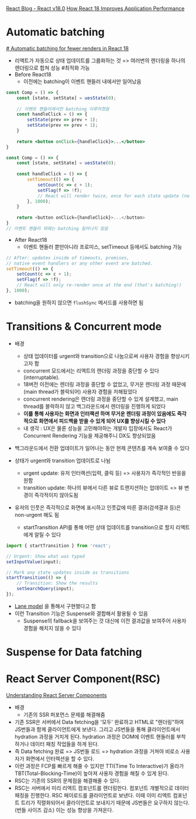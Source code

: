 [React Blog - React v18.0](https://react.dev/blog/2022/03/29/react-v18)
[How React 18 Improves Application Performance](https://vercel.com/blog/how-react-18-improves-application-performance)

# Automatic batching
[# Automatic batching for fewer renders in React 18](https://github.com/reactwg/react-18/discussions/21)
- 리액트가 자동으로 상태 업데이트를 그룹화하는 것 => 여러번의 렌더링을 하나의 렌더링으로 합쳐 성능 #최적화  가능
- Before React18
	- 이전에는 batching이 이벤트 핸들러 내에서만 일어났음
```jsx
const Comp = () => {
	const [state, setState] = uesState(0);
	
	// 이벤트 핸들러에서만 batching 이루어졌음
	const handleClick = () => {
		setState(prev => prev + 1);
		setState(prev => prev + 1);
	}
	
	return <button onClick={handleClick}>...</button>
}
```

```js
const Comp = () => {
	const [state, setState] = uesState(0);
	
	const handleClick = () => {
		setTimeout(() => {  
			setCount(c => c + 1);  
			setFlag(f => !f);  
			// React will render twice, once for each state update (no batching)  
		}, 1000);
	}
	
	return <button onClick={handleClick}>...</button>
}
// 이벤트 핸들러 외에는 batching 일어나지 않음

```

- After React18
	- 이벤트 핸들러 뿐만아니라 프로미스, setTimeout 등에서도 batching 가능
```js
// After: updates inside of timeouts, promises,  
// native event handlers or any other event are batched.  
setTimeout(() => {  
	setCount(c => c + 1);  
	setFlag(f => !f);  
	// React will only re-render once at the end (that's batching!)  
}, 1000);
``` 

- batching을 원하지 않으면 `flushSync` 메서드를 사용하면 됨

# Transitions & Concurrent mode
- 배경
	- 상태 업데이터를 urgent와 transition으로 나눔으로써 사용자 경험을 향상시키고자 함
	- concurrent 모드에서는 리액트의 렌더링 과정을 중단할 수 있다(interruptable).
	- 18버전 이전에는 렌더링 과정을 중단할 수 없었고, 무거운 렌더링 과정 때문에 (main thread가 블락되어) 사용자 경험을 저해됬었다
	- concurrent rendering은 렌더링 과정을 중단할 수 있게 설계했고, main thread를 블락하지 않고 백그라운드에서 렌더링을 진행하게 되었다
	- **이를 통해 사용자는 화면과 인터랙션 하며 무거운 렌더링 과정이 있음에도 즉각적으로 화면에서 피드백을 받을 수 있게 되어 UX를 향상시킬 수 있다**
	- 내 생각 : UX은 물론 성능을 고민해야하는 개발자 입장에서도 React가 Concurrent Rendering 기능을 제공해주니 DX도 향상되었음

- 백그라운드에서 전환 업데이트가 일어나는 동안 현제 콘텐츠를 계속 보여줄 수 있다

- 상태가 urgent와 transition 업데이트로 나뉨
	- urgent update: 유저 인터랙션(입력, 클릭 등) => 사용자가 즉각적인 반응을 원함
	- transition update: 하나의 뷰에서 다른 뷰로 트랜지션하는 업데이트 => 뷰 변경이 즉각적이지 않아도됨
- 유저의 인풋은 즉각적으로 화면에 표시하고 인풋값에 따른 결과(검색결과 등)은 non-urgent 해도 됨
	- startTransition API를 통해 어떤 상태 업데이트를 transition으로 할지 리액트에게 알릴 수 있다
```js
import { startTransition } from 'react';  

// Urgent: Show what was typed
setInputValue(input);

// Mark any state updates inside as transitions  
startTransition(() => {
	// Transition: Show the results  
	setSearchQuery(input);
});
```

- [Lane model](../../3.Resource/React18/Lane%20model.md) 을 통해서 구현했다고 함
- 이런 Transition 기능은 Suspense와 결합해서 활용될 수 있음
	- Suspense의 fallback을 보여주는 것 대신에 이전 결과값을 보여주어 사용자 경험을 해치지 않을 수 있다

# Suspense for Data fatching


# React Server Component(RSC)
[Understanding React Server Components](https://vercel.com/blog/understanding-react-server-components)

- 배경
	- 기존의 SSR 퍼포먼스 문제를 해결해줌
- 기존 SSR은 서버에서 Data fetching을 '모두' 완료하고 HTML로 "렌더링"하여 JS번들과 함께 클라이언트에게 보낸다. 그리고 JS번들을 통해 클라이언트에서 hydration 과정을 거치게 된다. hydration 과정은 DOM에 이벤트 핸들러를 부착하거나 데이터 패칭 작업들을 하게 된다.
- 즉 Data fetching 완료 => JS번들 로드 => hydration 과정을 거쳐야 비로소 사용자가 화면에서 인터렉션을 할 수 있다.
- 이런 과정은 FCP를 빠르게 해줄 수 있지만 TTI(Time To Interactive)가 올라가 TBT(Total-Blocking-Time)이 높아져 사용자 경험을 해칠 수 있게 된다.
- RSC는 기존의 SSR의 문제점을 해결해줄 수 있다.
- RSC는 서버에서 미리 리액트 컴포넌트를 렌더링한다. 컴포넌트 개별적으로 데이터 패칭을 진행한다. RSC 페이로드를 클라이언트로 보낸다. 이때 이미 리엑트 컴포넌트 트리가 직렬화되어서 클라이언트로 보내지기 때문에 JS번들은 요구하지 않는다.(번들 사이즈 감소) 이는 성능 향상을 가져온다.